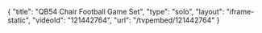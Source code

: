 {
    "title": "QB54 Chair Football Game Set",
    "type": "solo",
    "layout": "iframe-static",
    "videoId": "121442764",
    "url": "\/tvpembed\/121442764"
}